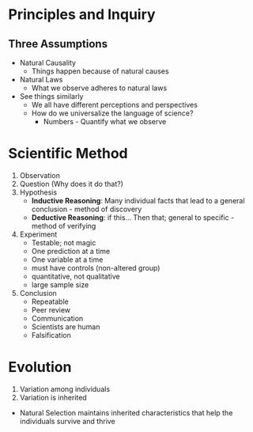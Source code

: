 # Principles and Inquiry
## Three Assumptions
- Natural Causality
	- Things happen because of natural causes
- Natural Laws
	- What we observe adheres to natural laws
- See things similarly
	- We all have different perceptions and perspectives
	- How do we universalize the language of science?
		- Numbers - Quantify what we observe
# Scientific Method
1. Observation
2. Question (Why does it do that?)
3. Hypothesis
	- **Inductive Reasoning**: Many individual facts that lead to a general conclusion - method of discovery
	- **Deductive Reasoning**: if this... Then that; general to specific - method of verifying 
4. Experiment 
	- Testable; not magic
	- One prediction at a time 
	- One variable at a time
	- must have controls (non-altered group)
	- quantitative, not qualitative
	- large sample size
5. Conclusion
	- Repeatable
	- Peer review
	- Communication
	- Scientists are human
	- Falsification
# Evolution
1. Variation among individuals
2. Variation is inherited
-  Natural Selection maintains inherited characteristics that help the individuals survive and thrive